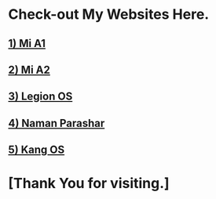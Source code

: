 # Check-out My Websites Here.

## [1) Mi A1](https://nparashar150.github.io/mia1)

## [2) Mi A2](https://nparashar150.github.io/mia2)

## [3) Legion OS](https://project-legionos.github.io/)

## [4) Naman Parashar](https://nparashar150.github.io)

## [5) Kang OS](https://kangos.in/)
# [Thank You for visiting.]
